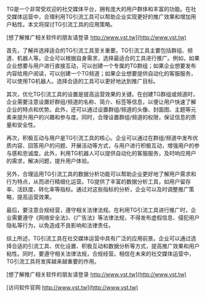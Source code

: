 TG是一个非常受欢迎的社交媒体平台，拥有庞大的用户群体和丰富的功能。在社交媒体运营中，合理利用TG引流工具可以帮助企业实现更好的推广效果和增加用户粘性。本文将探讨TG引流工具的应用策略。

[想了解推广相关软件的朋友请登录 http://www.vst.tw](http://www.vst.tw)

首先，了解并选择适合的TG引流工具至关重要。TG引流工具主要包括群组、频道、机器人等。企业可以根据自身需求，选择最适合的工具进行推广。例如，如果企业想要与用户进行直接互动，可以创建一个专属的TG群组；如果企业想要发布内容给用户阅读，可以创建一个TG频道；如果企业想要提供自动化的客服服务，可以使用TG机器人。选择合适的工具可以更好地达到推广目标。

其次，优化TG引流工具的设置是提高运营效果的关键。在创建TG群组或频道时，企业需要注意设置好群组/频道的名称、简介、标签等信息，以便让用户快速了解企业的特点和优势。此外，还可以通过设置群组/频道的头像、封面图、主题等元素来提升用户的兴趣和参与度。同时，合理设置群组/频道的权限，保证信息的质量和安全性。

再次，积极互动与用户是TG引流工具的核心。企业可以通过在群组/频道中发布优质内容、回答用户的问题、开展活动等方式，与用户进行积极互动，增强用户的参与感和忠诚度。此外，利用TG机器人可以提供自动化的客服服务，及时响应用户的需求，解决问题，提升用户体验。

另外，合理运用TG引流工具的数据分析功能可以帮助企业更好地了解用户需求和行为特点，从而进行精细化运营。TG提供了丰富的数据分析工具，如用户留存率、活跃度、转化率等指标。通过对这些指标的分析，企业可以及时调整推广策略，提高运营效果。

最后，要注意合规经营，遵守相关法律法规。在利用TG引流工具进行推广时，企业需要遵守《网络安全法》、《广告法》等法律法规，不得发布虚假信息、侵犯用户隐私等行为，以免造成不良影响和法律责任。

综上所述，TG引流工具在社交媒体运营中具有广泛的应用前景。企业可以通过选择合适的引流工具、优化设置、积极互动和数据分析等方式，提高推广效果和用户粘性。同时，要遵守相关法律法规，合规经营。相信在未来的社交媒体运营中，TG引流工具将发挥越来越重要的作用。

[想了解推广相关软件的朋友请登录 http://www.vst.tw](http://www.vst.tw)


[访问软件官网 http://www.vst.tw](http://www.vst.tw)

